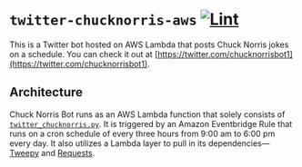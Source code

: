 # `twitter-chucknorris-aws` [![Lint](https://github.com/gideonshaked/twitter-chucknorris-aws/workflows/Lint/badge.svg)](https://github.com/gideonshaked/twitter-chucknorris-aws/actions?query=workflow%3ALint)

This is a Twitter bot hosted on AWS Lambda that posts Chuck Norris jokes on a schedule. You can check it out at [https://twitter.com/chucknorrisbot1](https://twitter.com/chucknorrisbot1).

## Architecture

Chuck Norris Bot runs as an AWS Lambda function that solely consists of [`twitter_chucknorris.py`](https://github.com/gideonshaked/twitter-chucknorris-aws/blob/master/src/twitter_chucknorris.py). It is triggered by an Amazon Eventbridge Rule that runs on a cron schedule of every three hours from 9:00 am to 6:00 pm every day. It also utilizes a Lambda layer to pull in its dependencies—[Tweepy](https://github.com/tweepy/tweepy) and [Requests](https://github.com/psf/requests).
